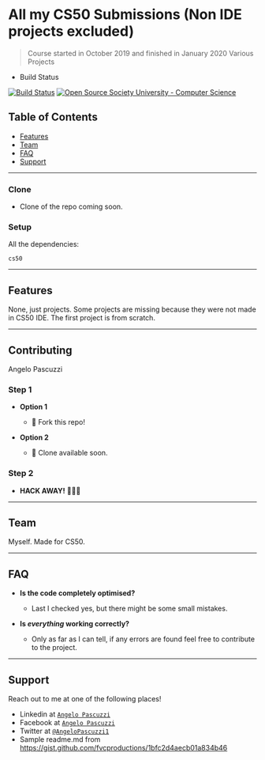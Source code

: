 # All my CS50 Submissions (Non IDE projects excluded)

> Course started in October 2019 and finished in January 2020
> Various Projects
- Build Status


[![Build Status](http://img.shields.io/travis/badges/badgerbadgerbadger.svg?style=flat-square)](https://travis-ci.org/badges/badgerbadgerbadger)
[![Open Source Society University - Computer Science](https://img.shields.io/badge/OSSU-computer--science-blue.svg)](https://github.com/ossu/computer-science)


## Table of Contents

- [Features](#features)
- [Team](#team)
- [FAQ](#faq)
- [Support](#support)

---


### Clone

- Clone of the repo coming soon.

### Setup
All the dependencies:

```shell
cs50
```

---

## Features

None, just projects. Some projects are missing because they were not made in CS50 IDE. The first project is from scratch.

---

## Contributing

Angelo Pascuzzi

### Step 1

- **Option 1**
    - 🍴 Fork this repo!

- **Option 2**
    - 👯 Clone available soon.

### Step 2

- **HACK AWAY!** 🔨🔨🔨

---

## Team <br /> 


Myself. Made for CS50. <br />


---

## FAQ

- **Is the code completely optimised?**
    - Last I checked yes, but there might be some small mistakes.

- **Is *everything* working correctly?**
    - Only as far as  I can tell, if any errors are found feel free to contribute to the project.

---

## Support

Reach out to me at one of the following places!

- Linkedin at <a href="https://www.linkedin.com/in/angelo-pascuzzi-6128a99b/" target="_blank">`Angelo Pascuzzi`</a>
- Facebook at <a href="https://www.facebook.com/angelo.pascuzzi" target="_blank">`Angelo Pascuzzi`</a>
- Twitter at <a href="https://twitter.com/AngeloPascuzzi1" target="_blank">`@AngeloPascuzzi1`</a>
- Sample readme.md from https://gist.github.com/fvcproductions/1bfc2d4aecb01a834b46